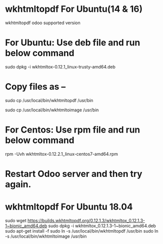 # wkhtmltopdf For Ubuntu(14 & 16)
wkhtmltopdf odoo supported version

# For Ubuntu: Use deb file and run below command
sudo dpkg -i wkhtmltox-0.12.1_linux-trusty-amd64.deb

# Copy files as –
sudo cp /usr/local/bin/wkhtmltopdf /usr/bin

sudo cp /usr/local/bin/wkhtmltoimage /usr/bin


# For Centos: Use rpm file and run below command
rpm -Uvh wkhtmltox-0.12.2.1_linux-centos7-amd64.rpm

# Restart Odoo server and then try again.

# wkhtmltopdf For Ubuntu 18.04

sudo wget https://builds.wkhtmltopdf.org/0.12.1.3/wkhtmltox_0.12.1.3-1~bionic_amd64.deb
sudo dpkg -i wkhtmltox_0.12.1.3-1~bionic_amd64.deb
sudo apt-get install -f
sudo ln -s /usr/local/bin/wkhtmltopdf /usr/bin
sudo ln -s /usr/local/bin/wkhtmltoimage /usr/bin
